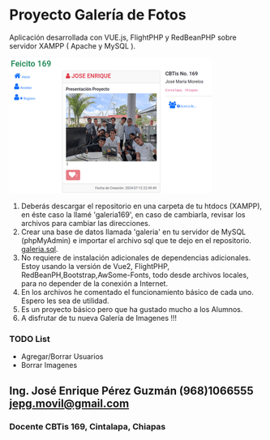 # Proyecto Galería de Fotos 

Aplicación desarrollada con VUE.js, FlightPHP y RedBeanPHP 
sobre servidor XAMPP ( Apache y MySQL ).

![feicito](/img/feicito169.png)

1. Deberás descargar el repositorio en una carpeta de tu htdocs (XAMPP), en éste caso la llamé 'galeria169', en caso de cambiarla, revisar los archivos para cambiar las direcciones.
2. Crear una base de datos llamada 'galeria' en tu servidor de MySQL (phpMyAdmin) e importar el archivo sql que te dejo en el repositorio. [galeria.sql](/galeria.sql).
3. No requiere de instalación adicionales de dependencias adicionales. Estoy usando la versión  de Vue2, FlightPHP, RedBeanPH,Bootstrap,AwSome-Fonts, todo desde archivos locales, para no depender de la conexión a Internet.  
4. En los archivos he comentado el funcionamiento básico de cada uno. Espero les sea de utilidad.
5. Es un proyecto básico pero que ha gustado mucho a los Alumnos.
6. A disfrutar de tu nueva Galería de Imagenes !!! 

### TODO List

* Agregar/Borrar Usuarios
* Borrar Imagenes

## Ing. José Enrique Pérez Guzmán (968)1066555 jepg.movil@gmail.com

### Docente CBTis 169, Cintalapa, Chiapas
